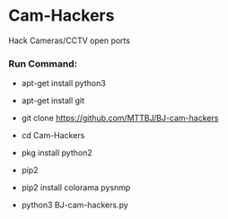 # Cam-Hackers

Hack Cameras/CCTV open ports

<h3> Run Command: </h3>

* apt-get install python3

* apt-get install git

* git clone https://github.com/MTTBJ/BJ-cam-hackers

* cd Cam-Hackers

* pkg install python2
  
* pip2

* pip2 install colorama pysnmp

* python3 BJ-cam-hackers.py
